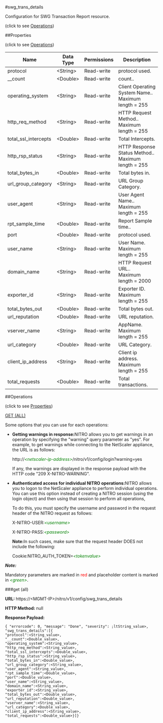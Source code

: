 #swg_trans_details



Configuration for SWG Transaction Report resource.

<span>(click to see [Operations](#operations))</span>



##Properties 

<span>(click to see [Operations](#operations))</span>





<table><thead><tr><th>Name</th><th>Data Type</th><th>Permissions</th><th>Description</th></tr></thead><tbody><tr><td>protocol</td><td>&lt;String></td><td>Read-write</td><td>protocol used.</td></tr><tr><td>__count</td><td>&lt;Double></td><td>Read-write</td><td>count..</td></tr><tr><td>operating_system</td><td>&lt;String></td><td>Read-write</td><td>Client Operating System Name..<br>Maximum length = 255</td></tr><tr><td>http_req_method</td><td>&lt;String></td><td>Read-write</td><td>HTTP Request Method..<br>Maximum length = 255</td></tr><tr><td>total_ssl_intercepts</td><td>&lt;Double></td><td>Read-write</td><td>Total Intercepts.</td></tr><tr><td>http_rsp_status</td><td>&lt;String></td><td>Read-write</td><td>HTTP Response Status Method..<br>Maximum length = 255</td></tr><tr><td>total_bytes_in</td><td>&lt;Double></td><td>Read-write</td><td>Total bytes in.</td></tr><tr><td>url_group_category</td><td>&lt;String></td><td>Read-write</td><td>URL Group Category.</td></tr><tr><td>user_agent</td><td>&lt;String></td><td>Read-write</td><td>User Agent Name..<br>Maximum length = 255</td></tr><tr><td>rpt_sample_time</td><td>&lt;Double></td><td>Read-write</td><td>Report Sample time..</td></tr><tr><td>port</td><td>&lt;Double></td><td>Read-write</td><td>protocol used.</td></tr><tr><td>user_name</td><td>&lt;String></td><td>Read-write</td><td>User Name.<br>Maximum length = 255</td></tr><tr><td>domain_name</td><td>&lt;String></td><td>Read-write</td><td>HTTP Request URL..<br>Maximum length = 2000</td></tr><tr><td>exporter_id</td><td>&lt;String></td><td>Read-write</td><td>Exporter ID.<br>Maximum length = 255</td></tr><tr><td>total_bytes_out</td><td>&lt;Double></td><td>Read-write</td><td>Total bytes out.</td></tr><tr><td>url_reputation</td><td>&lt;Double></td><td>Read-write</td><td>URL reputation.</td></tr><tr><td>vserver_name</td><td>&lt;String></td><td>Read-write</td><td>AppName.<br>Maximum length = 255</td></tr><tr><td>url_category</td><td>&lt;Double></td><td>Read-write</td><td>URL Category.</td></tr><tr><td>client_ip_address</td><td>&lt;String></td><td>Read-write</td><td>Client ip address.<br>Maximum length = 255</td></tr><tr><td>total_requests</td><td>&lt;Double></td><td>Read-write</td><td>Total transactions.</td></tr></tbody></table>

##Operations 

<span>(click to see [Properties](#properties))</span>





[GET (ALL)](#get-all)





Some options that you can use for each operations:

<ul><li><p><b>Getting warnings in response:</b>NITRO allows you to get warnings in an operation by specifying the "warning" query parameter as "yes". For example, to get warnings while connecting to the NetScaler appliance, the URL is as follows:</p><p>http://<span style="color:green;font-style:italic;">&lt;netscaler-ip-address&gt;</span>/nitro/v1/config/login?warning=yes</p><p>If any, the warnings are displayed in the response payload with the HTTP code "209 X-NITRO-WARNING".</p></li><li><p><b>Authenticated access for individual NITRO operations:</b>NITRO allows you to logon to the NetScaler appliance to perform individual operations. You can use this option instead of creating a NITRO session (using the login object) and then using that session to perform all operations,</p><p>To do this, you must specify the username and password in the request header of the NITRO request as follows:</p><p>X-NITRO-USER:<span style="color:green;font-style:italic;">&lt;username&gt;</span></p><p>X-NITRO-PASS:<span style="color:green;font-style:italic;">&lt;password&gt;</span></p><p><b>Note:</b>In such cases, make sure that the request header DOES not include the following:</p><p>Cookie:NITRO_AUTH_TOKEN=<span style="color:green;font-style:italic;">&lt;tokenvalue&gt;</span></p></li></ul>







***Note:*** 

Mandatory parameters are marked in <span style="color:#FF0000;">red</span> and placeholder content is marked in <span style="color:green;font-style:italic">&lt;green&gt;</span>.



###get (all)







<b>URL: </b>https://&lt;MGMT-IP&gt;/nitro/v1/config/swg_trans_details

<b>HTTP Method: </b>null

<b>Response Payload: </b>
```
{ "errorcode": 0, "message": "Done", "severity": ;ltString_value>, "swg_trans_details":[{
"protocol":<String_value>,
"__count":<Double_value>,
"operating_system":<String_value>,
"http_req_method":<String_value>,
"total_ssl_intercepts":<Double_value>,
"http_rsp_status":<String_value>,
"total_bytes_in":<Double_value>,
"url_group_category":<String_value>,
"user_agent":<String_value>,
"rpt_sample_time":<Double_value>,
"port":<Double_value>,
"user_name":<String_value>,
"domain_name":<String_value>,
"exporter_id":<String_value>,
"total_bytes_out":<Double_value>,
"url_reputation":<Double_value>,
"vserver_name":<String_value>,
"url_category":<Double_value>,
"client_ip_address":<String_value>,
"total_requests":<Double_value>}]}
```







